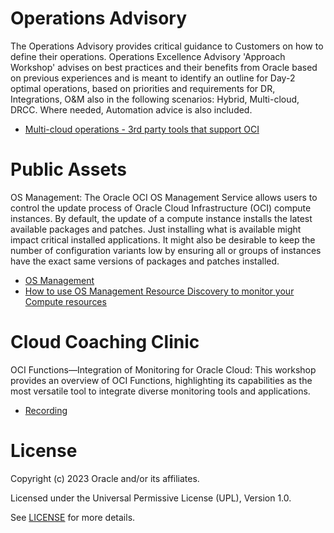 # Operations Advisory

The Operations Advisory provides critical guidance to Customers on how to define their operations. Operations Excellence Advisory 'Approach Workshop' advises on best practices and their benefits from Oracle based on previous experiences and is meant to identify  an outline for Day-2 optimal operations, based on  priorities and requirements for DR, Integrations, O&M also in the following scenarios: Hybrid, Multi-cloud, DRCC. Where needed, Automation advice is also included.
- [Multi-cloud operations - 3rd party tools that support OCI](https://learnoci.cloud/multi-cloud-operations-3rd-party-tools-that-support-oci-091207d923ed)
  
# Public Assets

OS Management: The Oracle OCI OS Management Service allows users to control the update process of Oracle Cloud Infrastructure (OCI) compute instances. By default, the update of a compute instance installs the latest available packages and patches. Just installing what is available might impact critical installed applications. It might also be desirable to keep the number of configuration variants low by ensuring all or groups of instances have the exact same versions of packages and patches installed. 

- [OS Management](https://github.com/hoehenunterschied/OSManagement)
- [How to use OS Management Resource Discovery to monitor your Compute resources](https://learnoci.cloud/how-to-use-os-management-resource-discovery-to-monitor-your-compute-resources-bf19800f51fe)

# Cloud Coaching Clinic

OCI Functions—Integration of Monitoring for Oracle Cloud: This workshop provides an overview of OCI Functions, highlighting its capabilities as the most versatile tool to integrate diverse monitoring tools and applications. 

- [Recording](https://youtu.be/_H0fqbsBvk4)


# License

Copyright (c) 2023 Oracle and/or its affiliates.

Licensed under the Universal Permissive License (UPL), Version 1.0.

See [LICENSE](https://github.com/oracle-devrel/technology-engineering/blob/main/LICENSE) for more details.
